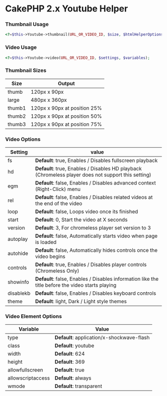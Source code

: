 CakePHP 2.x Youtube Helper
======================
### Thumbnail Usage
```php
<?=$this->Youtube->thumbnail(URL_OR_VIDEO_ID, $size, $htmlHelperOptions);
```

### Video Usage
```php
<?=$this->Youtube->video(URL_OR_VIDEO_ID, $settings, $variables);
```
### Thumbnail Sizes
Size  | Output
------------- | -------------
thumb			  | 120px x 90px
large			  | 480px x 360px
thumb1			  | 120px x 90px at position 25%
thumb2			  | 120px x 90px at position 50%
thumb3  		  | 120px x 90px at position 75%

### Video Options
Setting | value
------------- | -------------
fs        | **Default**: true, Enables / Disables fullscreen playback
hd        | **Default**: true, Enables / Disables HD playback (Chromeless player does not support this setting)
egm       | **Default**: false, Enables / Disables advanced context (Right-Click) menu
rel       | **Default**: false, Enables / Disables related videos at the end of the video
loop      | **Default**: false, Loops video once its finished
start     | **Default**: 0, Start the video at X seconds
version   | **Default**: 3, For chromeless player set version to 3
autoplay  | **Default**: false, Automatically starts video when page is loaded
autohide  | **Default**: false, Automatically hides controls once the video begins
controls  | **Default**: true, Enables / Disables player controls (Chromeless Only)
showinfo  | **Default**: false, Enables / Disables information like the title before the video starts playing
disablekb | **Default**: false, Enables / Disables keyboard controls
theme     | **Default**: light, Dark / Light style themes

### Video Element Options
Variable  | Value
------------- | -------------
type			  | **Default**: application/x-shockwave-flash
class			  | **Default**: youtube
width			  | **Default**: 624
height			  | **Default**: 369
allowfullscreen   | **Default**: true
allowscriptaccess | **Default**: always
wmode			  | **Default**: transparent
